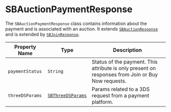 # SBAuctionPaymentResponse

The `SBAuctionPaymentResponse` class contains information about the payment and is associated with an auction. It extends [`SBAuctionResponse`](object-model/sbauctionresponse) and is extended by [`SBJoinResponse`](object-model/sbjoinresponse).

| **Property Name** | **Type** | **Description** |
|-|-|-|
| `paymentStatus` | `String` | Status of the payment. This attribute is only present on responses from Join or Buy Now requests. |
| `threeDSParams` | <code>[SBThreeDSParams](object-model/sbthreedsparams.md)</code> | Params related to a 3DS request from a payment platform. |


